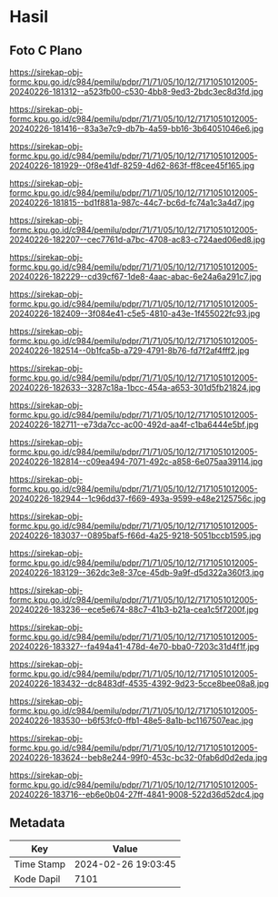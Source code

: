 # Hasil

## Foto C Plano

https://sirekap-obj-formc.kpu.go.id/c984/pemilu/pdpr/71/71/05/10/12/7171051012005-20240226-181312--a523fb00-c530-4bb8-9ed3-2bdc3ec8d3fd.jpg

https://sirekap-obj-formc.kpu.go.id/c984/pemilu/pdpr/71/71/05/10/12/7171051012005-20240226-181416--83a3e7c9-db7b-4a59-bb16-3b64051046e6.jpg

https://sirekap-obj-formc.kpu.go.id/c984/pemilu/pdpr/71/71/05/10/12/7171051012005-20240226-181929--0f8e41df-8259-4d62-863f-ff8cee45f165.jpg

https://sirekap-obj-formc.kpu.go.id/c984/pemilu/pdpr/71/71/05/10/12/7171051012005-20240226-181815--bd1f881a-987c-44c7-bc6d-fc74a1c3a4d7.jpg

https://sirekap-obj-formc.kpu.go.id/c984/pemilu/pdpr/71/71/05/10/12/7171051012005-20240226-182207--cec7761d-a7bc-4708-ac83-c724aed06ed8.jpg

https://sirekap-obj-formc.kpu.go.id/c984/pemilu/pdpr/71/71/05/10/12/7171051012005-20240226-182229--cd39cf67-1de8-4aac-abac-6e24a6a291c7.jpg

https://sirekap-obj-formc.kpu.go.id/c984/pemilu/pdpr/71/71/05/10/12/7171051012005-20240226-182409--3f084e41-c5e5-4810-a43e-1f455022fc93.jpg

https://sirekap-obj-formc.kpu.go.id/c984/pemilu/pdpr/71/71/05/10/12/7171051012005-20240226-182514--0b1fca5b-a729-4791-8b76-fd7f2af4fff2.jpg

https://sirekap-obj-formc.kpu.go.id/c984/pemilu/pdpr/71/71/05/10/12/7171051012005-20240226-182633--3287c18a-1bcc-454a-a653-301d5fb21824.jpg

https://sirekap-obj-formc.kpu.go.id/c984/pemilu/pdpr/71/71/05/10/12/7171051012005-20240226-182711--e73da7cc-ac00-492d-aa4f-c1ba6444e5bf.jpg

https://sirekap-obj-formc.kpu.go.id/c984/pemilu/pdpr/71/71/05/10/12/7171051012005-20240226-182814--c09ea494-7071-492c-a858-6e075aa39114.jpg

https://sirekap-obj-formc.kpu.go.id/c984/pemilu/pdpr/71/71/05/10/12/7171051012005-20240226-182944--1c96dd37-f669-493a-9599-e48e2125756c.jpg

https://sirekap-obj-formc.kpu.go.id/c984/pemilu/pdpr/71/71/05/10/12/7171051012005-20240226-183037--0895baf5-f66d-4a25-9218-5051bccb1595.jpg

https://sirekap-obj-formc.kpu.go.id/c984/pemilu/pdpr/71/71/05/10/12/7171051012005-20240226-183129--362dc3e8-37ce-45db-9a9f-d5d322a360f3.jpg

https://sirekap-obj-formc.kpu.go.id/c984/pemilu/pdpr/71/71/05/10/12/7171051012005-20240226-183236--ece5e674-88c7-41b3-b21a-cea1c5f7200f.jpg

https://sirekap-obj-formc.kpu.go.id/c984/pemilu/pdpr/71/71/05/10/12/7171051012005-20240226-183327--fa494a41-478d-4e70-bba0-7203c31d4f1f.jpg

https://sirekap-obj-formc.kpu.go.id/c984/pemilu/pdpr/71/71/05/10/12/7171051012005-20240226-183432--dc8483df-4535-4392-9d23-5cce8bee08a8.jpg

https://sirekap-obj-formc.kpu.go.id/c984/pemilu/pdpr/71/71/05/10/12/7171051012005-20240226-183530--b6f53fc0-ffb1-48e5-8a1b-bc1167507eac.jpg

https://sirekap-obj-formc.kpu.go.id/c984/pemilu/pdpr/71/71/05/10/12/7171051012005-20240226-183624--beb8e244-99f0-453c-bc32-0fab6d0d2eda.jpg

https://sirekap-obj-formc.kpu.go.id/c984/pemilu/pdpr/71/71/05/10/12/7171051012005-20240226-183716--eb6e0b04-27ff-4841-9008-522d36d52dc4.jpg


## Metadata

| Key        | Value               |
| ---------- | ------------------- |
| Time Stamp | 2024-02-26 19:03:45 |
| Kode Dapil | 7101                |



